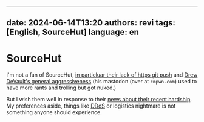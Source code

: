 <!--
SPDX-FileCopyrightText: (C) 2024 - 2024 Hong Yongmin <https://revi.xyz/>

SPDX-License-Identifier: LicenseRef-CC-BY-ND-2.0-KR
-->

---
date: 2024-06-14T13:20
authors: revi
tags: [English, SourceHut]
language: en
---

# SourceHut

I'm not a fan of SourceHut,
[in particluar their lack of https git push](https://lists.sr.ht/~sircmpwn/sr.ht-discuss/%3Ce40c1fd79b4f211174cdeb05ad598cbe1f894b4c.camel@swsnr.de%3E#%3CCH57CFADV9HW.39IEI4RCUNEZ7@taiga%3E)
and [Drew DeVault's general aggressiveness](https://news.ycombinator.com/item?id=31561822)
(his mastodon (over at `cmpwn.com`) used to have more rants and trolling but got nuked.)

But I wish them well in response to their [news about their recent hardship](https://sourcehut.org/blog/2024-06-04-status-and-plans/).
My preferences aside, things like [DDoS](https://sourcehut.org/blog/2024-01-19-outage-post-mortem/)
or logistics nightmare is not something anyone should experience.
